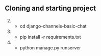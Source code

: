 ## Cloning and starting project

2. - cd django-channels-basic-chat
3. - pip install -r requirements.txt
4. - python manage.py runserver
